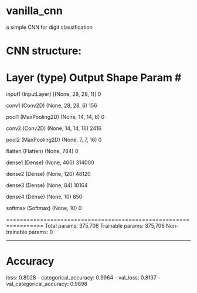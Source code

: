# vanilla_cnn
a simple CNN for digit classification

# CNN structure:

 Layer (type)                Output Shape              Param #   
=================================================================
 input1 (InputLayer)         [(None, 28, 28, 1)]       0         
                                                                 
 conv1 (Conv2D)              (None, 28, 28, 6)         156       
                                                                 
 pool1 (MaxPooling2D)        (None, 14, 14, 6)         0         
                                                                 
 conv2 (Conv2D)              (None, 14, 14, 16)        2416      
                                                                 
 pool2 (MaxPooling2D)        (None, 7, 7, 16)          0         
                                                                 
 flatten (Flatten)           (None, 784)               0         
                                                                 
 dense1 (Dense)              (None, 400)               314000    
                                                                 
 dense2 (Dense)              (None, 120)               48120     
                                                                 
 dense3 (Dense)              (None, 84)                10164     
                                                                 
 dense4 (Dense)              (None, 10)                850       
                                                                 
 softmax (Softmax)           (None, 10)                0         
                                                                 
=================================================================
Total params: 375,706
Trainable params: 375,706
Non-trainable params: 0
_________________________________________________________________


# Accuracy
loss: 0.8028 - categorical_accuracy: 0.9964 - val_loss: 0.8137 - val_categorical_accuracy: 0.9898
